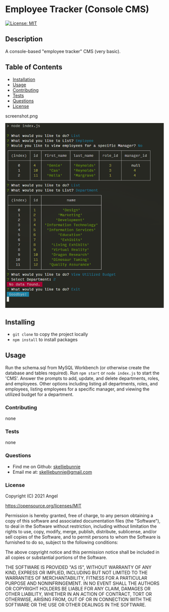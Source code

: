 # Employee Tracker (Console CMS)
[![License: MIT](https://img.shields.io/badge/License-MIT-yellow.svg)](https://opensource.org/licenses/MIT)

## Description
A console-based "employee tracker" CMS (very basic).

## Table of Contents
* [Installation](#Installation)
* [Usage](#Usage)
* [Contributing](#Contributing)
* [Tests](#Tests)
* [Questions](#Questions)
* [License](#License)

screenshot.png

![Screenshot](screenshot.png)
## Installing
- ```git clone``` to copy the project locally
- ```npm install``` to install packages

## Usage
Run the schema.sql from MySQL Workbench (or otherwise create the database and tables required). Run ```npm start``` or ```node index.js``` to start the 'CMS'. Answer the prompts to add, update, and delete departments, roles, and employees. Other options including listing all departments, roles, and employees, listing employees for a specific manager, and viewing the utilized budget for a department.

### Contributing
none

### Tests
none

### Questions
- Find me on Github: [skelliebunnie](https://github.com/skelliebunnie)
- Email me at: skelliebunnie@gmail.com

### License
Copyright (C) 2021 Angel

https://opensource.org/licenses/MIT

Permission is hereby granted, free of charge, to any person obtaining a copy of this software and associated documentation files (the "Software"), to deal in the Software without restriction, including without limitation the rights to use, copy, modify, merge, publish, distribute, sublicense, and/or sell copies of the Software, and to permit persons to whom the Software is furnished to do so, subject to the following conditions:

The above copyright notice and this permission notice shall be included in all copies or substantial portions of the Software.

THE SOFTWARE IS PROVIDED "AS IS", WITHOUT WARRANTY OF ANY KIND, EXPRESS OR IMPLIED, INCLUDING BUT NOT LIMITED TO THE WARRANTIES OF MERCHANTABILITY, FITNESS FOR A PARTICULAR PURPOSE AND NONINFRINGEMENT. IN NO EVENT SHALL THE AUTHORS OR COPYRIGHT HOLDERS BE LIABLE FOR ANY CLAIM, DAMAGES OR OTHER LIABILITY, WHETHER IN AN ACTION OF CONTRACT, TORT OR OTHERWISE, ARISING FROM, OUT OF OR IN CONNECTION WITH THE SOFTWARE OR THE USE OR OTHER DEALINGS IN THE SOFTWARE.